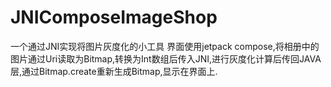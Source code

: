 # JNIComposeImageShop
一个通过JNI实现将图片灰度化的小工具
界面使用jetpack compose,将相册中的图片通过Uri读取为Bitmap,转换为Int数组后传入JNI,进行灰度化计算后传回JAVA层,通过Bitmap.create重新生成Bitmap,显示在界面上.
